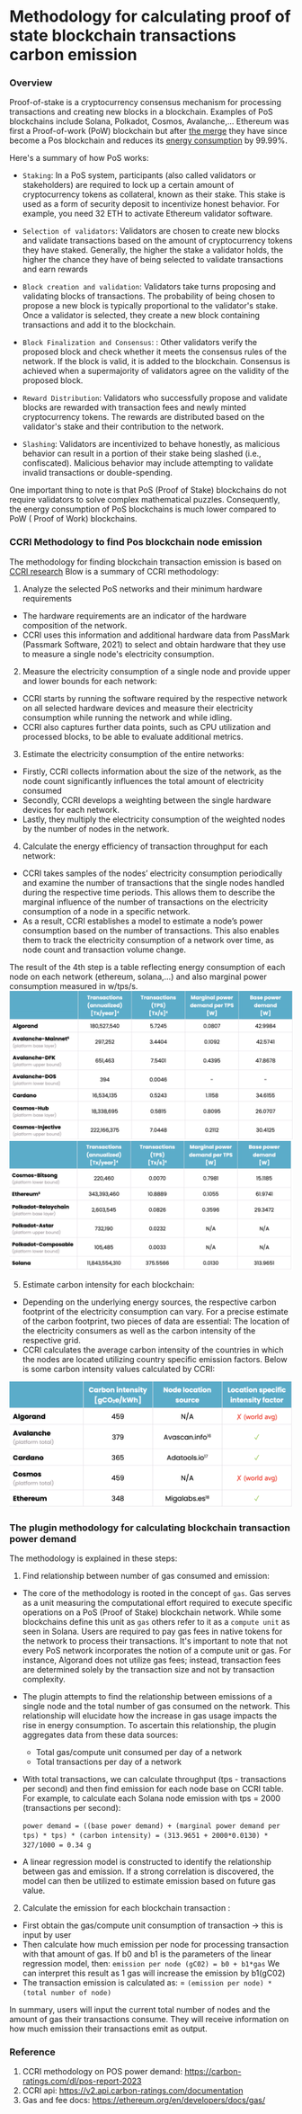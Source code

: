 # Methodology for calculating proof of state blockchain transactions carbon emission

### Overview

Proof-of-stake is a cryptocurrency consensus mechanism for processing
transactions and creating new blocks in a blockchain. Examples of PoS blockchains
include Solana, Polkadot, Cosmos, Avalanche,... Ethereum was first a Proof-of-work (PoW) blockchain
but after [the merge](https://ethereum.org/en/roadmap/merge/) they have since become
a Pos blockchain and reduces its [energy consumption](https://ethereum.org/en/energy-consumption/) by 99.99%.

Here's a summary of how PoS works:

- `Staking`: In a PoS system, participants (also called validators or stakeholders) are required
  to lock up a certain amount of cryptocurrency tokens as collateral, known as their stake. This
  stake is used as a form of security deposit to incentivize honest behavior. For example, you need 32 ETH
  to activate Ethereum validator software.

- `Selection of validators`: Validators are chosen to create new blocks and validate transactions based
  on the amount of cryptocurrency tokens they have staked. Generally, the higher the stake a validator holds,
  the higher the chance they have of being selected to validate transactions and earn rewards

- `Block creation and validation`: Validators take turns proposing and validating blocks of transactions.
  The probability of being chosen to propose a new block is typically proportional to the validator's stake.
  Once a validator is selected, they create a new block containing transactions and add it to the blockchain.

- `Block Finalization and Consensus`: : Other validators verify the proposed block and check whether it meets
  the consensus rules of the network. If the block is valid, it is added to the blockchain. Consensus is achieved
  when a supermajority of validators agree on the validity of the proposed block.
- `Reward Distribution`: Validators who successfully propose and validate blocks are rewarded with transaction fees
  and newly minted cryptocurrency tokens. The rewards are distributed based on the validator's stake and their
  contribution to the network.

- `Slashing`: Validators are incentivized to behave honestly, as malicious behavior can result in a portion of their
  stake being slashed
  (i.e., confiscated). Malicious behavior may include attempting to validate invalid transactions or double-spending.

One important thing to note is that PoS (Proof of Stake) blockchains do not require validators to solve complex
mathematical puzzles. Consequently, the energy consumption of PoS blockchains is much lower compared to PoW (
Proof of Work) blockchains.

### CCRI Methodology to find Pos blockchain node emission

The methodology for finding blockchain transaction emission is based
on [CCRI research](https://carbon-ratings.com/dl/pos-report-2023)
Blow is a summary of CCRI methodology:

1. Analyze the selected PoS networks and their minimum hardware requirements

- The hardware requirements are an indicator of the hardware composition of the network.
- CCRI uses this information and additional hardware data from PassMark (Passmark Software, 2021) to select and obtain
  hardware that
  they use to measure a single node's electricity consumption.

2. Measure the electricity consumption of a single node and provide upper and lower
   bounds for each network:

- CCRI starts by running the software required by the respective network on all selected
  hardware devices and measure their electricity consumption while running the network and while idling.
- CCRI also captures further data points, such as CPU utilization and processed blocks, to be able to evaluate
  additional metrics.

3. Estimate the electricity consumption of the entire networks:

- Firstly, CCRI collects information about the size of the network, as the node count significantly influences
  the total amount of electricity consumed
- Secondly, CCRI develops a weighting between the single hardware devices for each network.
- Lastly, they multiply the electricity consumption of the weighted nodes by the number of nodes in the network.

4. Calculate the energy efficiency of transaction throughput for each network:

- CCRI takes samples of the nodes’ electricity consumption periodically and examine the number of transactions that the
  single nodes handled during the respective time periods. This allows them to describe the marginal influence of the
  number
  of transactions on the electricity consumption of a node in a specific network.
- As a result, CCRI establishes a model to estimate a node’s power consumption based on the number of transactions. This
  also enables them to track the electricity consumption of a network over time, as node count and transaction volume
  change.

The result of the 4th step is a table reflecting energy consumption of each node
on each network (ethereum, solana,...) and also marginal power consumption measured in w/tps/s.
![Pos marginal power](img/pos_marginal_power_1.png)
![Pos marginal power](img/pos_marginal_power_2.png)

5. Estimate carbon intensity for each blockchain:

- Depending on the underlying energy sources, the respective carbon footprint of the electricity consumption
  can vary. For a precise estimate of the carbon footprint, two pieces of data are essential: The location of the
  electricity consumers as well as the carbon intensity of the respective grid.
- CCRI calculates the average
  carbon intensity of the countries in which the nodes are located utilizing country specific emission factors. Below is
  some carbon intensity values calculated by CCRI:

![POS carbon intensity](img/pos_carbon_intensity.png)

### The plugin methodology for calculating blockchain transaction power demand

The methodology is explained in these steps:

1. Find relationship between number of gas consumed and emission:

- The core of the methodology is rooted in the concept of `gas`. Gas serves as a unit measuring the computational effort
  required to execute specific operations on a PoS (Proof of Stake) blockchain network. While some blockchains define
  this unit as `gas` others refer to it as a `compute unit` as seen in Solana. Users are required to pay gas fees in
  native tokens for the network to process their transactions. It's important to note that not every PoS network
  incorporates the notion of a compute unit or gas. For instance, Algorand does not utilize gas fees; instead,
  transaction fees are determined solely by the transaction size and not by transaction complexity.

- The plugin attempts to find the relationship between emissions of a single node and the total number of gas consumed
  on the network. This relationship will elucidate how the increase in gas usage impacts the rise in energy consumption.
  To ascertain this relationship, the plugin aggregates data from these data sources:
  + Total gas/compute unit consumed per day of a network
  + Total transactions per day of a network

- With total transactions, we can calculate throughput (tps - transactions per second) and then find emission for each
  node
  base on CCRI table. For example, to calculate each Solana node emission with
  tps = 2000 (transactions per second):

  `power demand = ((base power demand) + (marginal power demand per tps) * tps) * (carbon intensity) = (313.9651 + 2000*0.0130) * 327/1000 = 0.34 g`

- A linear regression model is constructed to identify the relationship between gas and emission. If a strong
  correlation is discovered, the model can then be utilized to estimate emission based on future gas value.


2. Calculate the emission for each blockchain transaction :

- First obtain the gas/compute unit consumption of transaction -> this is input by user
- Then calculate how much emission per node for processing transaction with that
  amount of gas. If b0 and b1 is the parameters of the linear regression model, then:
  `emission per node (gC02) = b0 + b1*gas`
  We can interpret this result as 1 gas will increase the emission by b1(gC02)
- The transaction emission is calculated as:
  = `(emission per node) * (total number of node)`


In summary, users will input the current total number of nodes and the amount of gas their transactions consume. They
will receive information on how much emission their transactions emit as output.


### Reference
1. CCRI methodology on POS power demand: https://carbon-ratings.com/dl/pos-report-2023
2. CCRI api: https://v2.api.carbon-ratings.com/documentation
3. Gas and fee docs: https://ethereum.org/en/developers/docs/gas/

